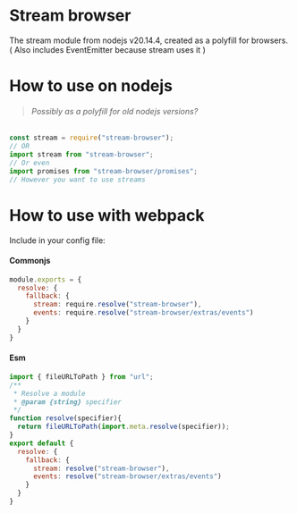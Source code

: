 # Stream browser
The stream module from nodejs <!--VER-->v20.14.4<!--VER-END-->, created as a polyfill for browsers.
( Also includes EventEmitter because stream uses it )
# How to use on nodejs
> ###### Possibly as a polyfill for old nodejs versions?
```javascript
const stream = require("stream-browser");
// OR
import stream from "stream-browser";
// Or even
import promises from "stream-browser/promises";
// However you want to use streams
```
# How to use with webpack
Include in your config file:
#### Commonjs
```javascript
module.exports = {
  resolve: {
    fallback: {
      stream: require.resolve("stream-browser"),
      events: require.resolve("stream-browser/extras/events")
    }
  }
}
```
#### Esm
```javascript
import { fileURLToPath } from "url";
/**
 * Resolve a module
 * @param {string} specifier 
 */
function resolve(specifier){
  return fileURLToPath(import.meta.resolve(specifier));
}
export default {
  resolve: {
    fallback: {
      stream: resolve("stream-browser"),
      events: resolve("stream-browser/extras/events")
    }
  }
}

```
